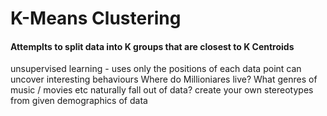 # K-Means Clustering
#### Attemplts to split data into K groups that are closest to K Centroids
unsupervised learning - uses only the positions of each data point
can uncover interesting behaviours
Where do Millioniares live?
What genres of music / movies etc naturally fall out of data?
create your own stereotypes from given demographics of data




